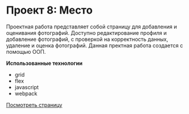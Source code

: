 # Проект 8: Место

Проектная работа представляет собой
страницу для добавления и оценивания фотографий.
Доступно редактирование профиля и добавление фотографий, с проверкой
на корректность данных, удаление и оценка фотографий.
Данная пректная работа создается с помощью ООП.

**Использованные технологии**

- grid
- flex
- javascript
- webpack

[Посмотреть страницу](https://justpasha.github.io/mesto/index.html)
